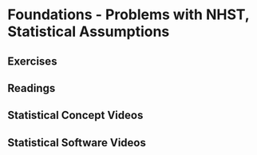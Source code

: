 # Foundations - Problems with NHST, Statistical Assumptions

## Exercises

## Readings

## Statistical Concept Videos

## Statistical Software Videos
